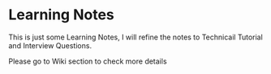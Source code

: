 # Learning Notes

This is just some Learning Notes, I will refine the notes to Technicail Tutorial and Interview Questions.

Please go to Wiki section to check more details
